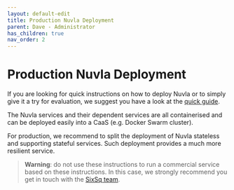 ```yaml
---
layout: default-edit
title: Production Nuvla Deployment
parent: Dave - Administrator
has_children: true
nav_order: 2
---
```


Production Nuvla Deployment
================

If you are looking for quick instructions on how to deploy Nuvla or to simply give it a try for evaluation, we suggest you have a look at the [quick guide](/docs/dave/quick/nuvla-deployment-try-it). 

The Nuvla services and their dependent services are all containerised and can be deployed easily into a CaaS (e.g. Docker Swarm cluster).

For production, we recommend to split the deployment of Nuvla stateless and supporting stateful services. Such deployment provides a much more resilient service.

> **Warning**: do not use these instructions to run a commercial service based on these instructions. In this case, we strongly recommend you get in touch with the [SixSq team](mailto:support@sixsq.com).
